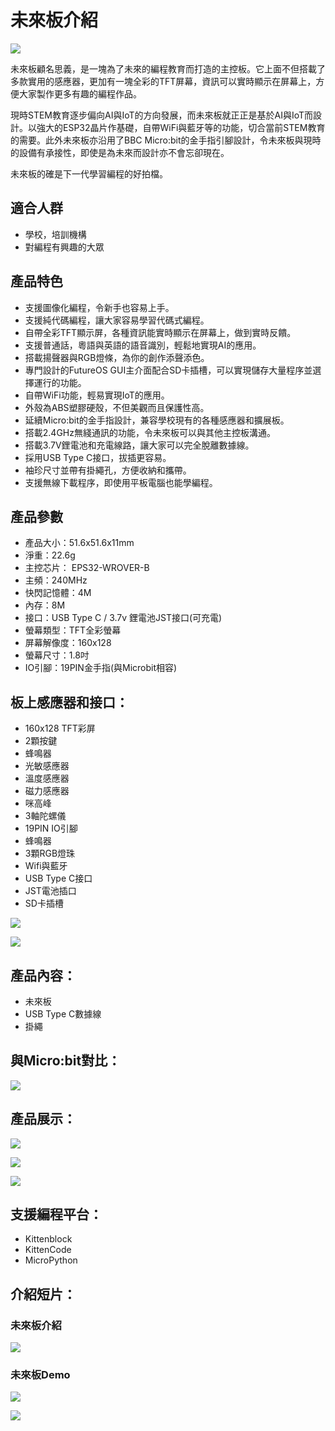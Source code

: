 # 未來板介紹

![](./images/futureboard_blue.jpg)

未來板顧名思義，是一塊為了未來的編程教育而打造的主控板。它上面不但搭載了多款實用的感應器，更加有一塊全彩的TFT屏幕，資訊可以實時顯示在屏幕上，方便大家製作更多有趣的編程作品。

現時STEM教育逐步偏向AI與IoT的方向發展，而未來板就正正是基於AI與IoT而設計。以強大的ESP32晶片作基礎，自帶WiFi與藍牙等的功能，切合當前STEM教育的需要。此外未來板亦沿用了BBC Micro:bit的金手指引腳設計，令未來板與現時的設備有承接性，即使是為未來而設計亦不會忘卻現在。

未來板的確是下一代學習編程的好拍檔。

## 適合人群

- 學校，培訓機構
- 對編程有興趣的大眾

## 產品特色

- 支援圖像化編程，令新手也容易上手。
- 支援純代碼編程，讓大家容易學習代碼式編程。
- 自帶全彩TFT顯示屏，各種資訊能實時顯示在屏幕上，做到實時反饋。
- 支援普通話，粵語與英語的語音識別，輕鬆地實現AI的應用。
- 搭載揚聲器與RGB燈條，為你的創作添聲添色。
- 專門設計的FutureOS GUI主介面配合SD卡插槽，可以實現儲存大量程序並選擇運行的功能。
- 自帶WiFi功能，輕易實現IoT的應用。
- 外殼為ABS塑膠硬殼，不但美觀而且保護性高。
- 延續Micro:bit的金手指設計，兼容學校現有的各種感應器和擴展板。
- 搭載2.4GHz無綫通訊的功能，令未來板可以與其他主控板溝通。
- 搭載3.7V鋰電池和充電線路，讓大家可以完全脫離數據線。
- 採用USB Type C接口，拔插更容易。
- 袖珍尺寸並帶有掛繩孔，方便收納和攜帶。
- 支援無線下載程序，即使用平板電腦也能學編程。

## 產品參數

- 產品大小：51.6x51.6x11mm
- 淨重：22.6g
- 主控芯片：	EPS32-WROVER-B
- 主頻：240MHz
- 快閃記憶體：4M
- 內存：8M
- 接口：USB Type C / 3.7v 鋰電池JST接口(可充電)
- 螢幕類型：TFT全彩螢幕
- 屏幕解像度：160x128
- 螢幕尺寸：1.8吋
- IO引腳：19PIN金手指(與Microbit相容)

## 板上感應器和接口：

- 160x128 TFT彩屏
- 2顆按鍵
- 蜂鳴器
- 光敏感應器
- 溫度感應器
- 磁力感應器
- 咪高峰
- 3軸陀螺儀
- 19PIN IO引腳
- 蜂鳴器
- 3顆RGB燈珠
- Wifi與藍牙
- USB Type C接口
- JST電池插口
- SD卡插槽

![](./images/futureboard2.png)

![](./images/futureboard4.png)

## 產品內容：

- 未來板
- USB Type C數據線
- 掛繩

## 與Micro:bit對比：

![](./images/versus.png)

## 產品展示：

![](./images/front1.jpg)

![](./images/back1.jpg)

![](./images/contents1.jpg)

## 支援編程平台：

- Kittenblock
- KittenCode
- MicroPython

## 介紹短片：

### 未來板介紹

[![](./images/video1.png)](https://www.youtube.com/watch?v=PlyQjzOZ3N4)

### 未來板Demo

[![](./images/video2.png)](https://www.youtube.com/watch?v=92jPcYZHtWE)

[![](./images/video3.png)](https://www.youtube.com/watch?v=tUIvmvl7esI)